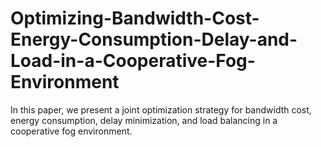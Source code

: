 # Optimizing-Bandwidth-Cost-Energy-Consumption-Delay-and-Load-in-a-Cooperative-Fog-Environment
In this paper, we present a joint optimization strategy for bandwidth cost, energy consumption, delay minimization, and load balancing in a cooperative fog environment.
